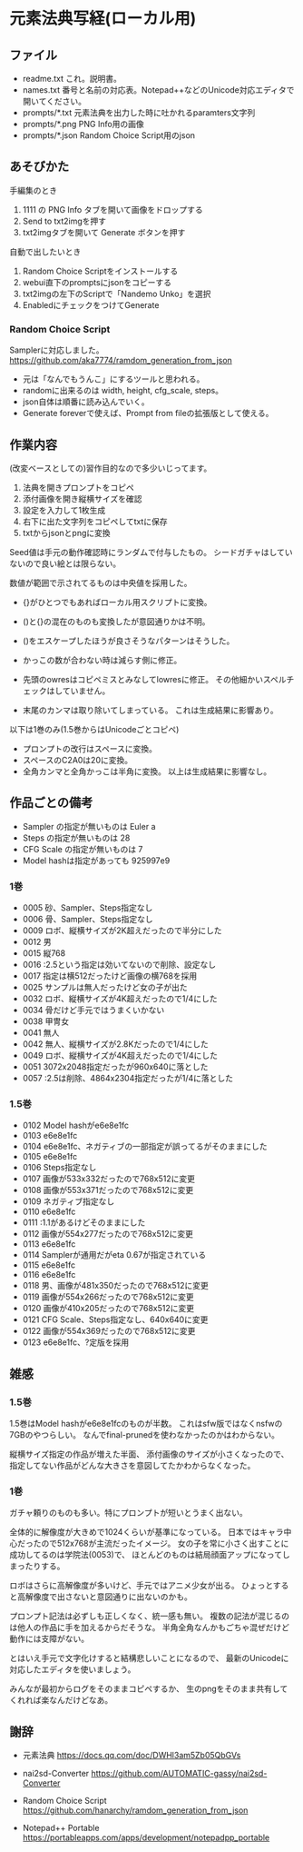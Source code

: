 # 元素法典写経(ローカル用)


## ファイル

- readme.txt これ。説明書。
- names.txt 番号と名前の対応表。Notepad++などのUnicode対応エディタで開いてください。
- prompts/*.txt 元素法典を出力した時に吐かれるparamters文字列
- prompts/*.png PNG Info用の画像
- prompts/*.json Random Choice Script用のjson


## あそびかた

手編集のとき
1. 1111 の PNG Info タブを開いて画像をドロップする
2. Send to txt2imgを押す
3. txt2imgタブを開いて Generate ボタンを押す

自動で出したいとき
1. Random Choice Scriptをインストールする
2. webui直下のpromptsにjsonをコピーする
3. txt2imgの左下のScriptで「Nandemo Unko」を選択
4. EnabledにチェックをつけてGenerate

### Random Choice Script

Samplerに対応しました。
https://github.com/aka7774/ramdom_generation_from_json

- 元は「なんでもうんこ」にするツールと思われる。
- randomに出来るのは width, height, cfg_scale, steps。
- json自体は順番に読み込んでいく。
- Generate foreverで使えば、Prompt from fileの拡張版として使える。


## 作業内容

(改変ベースとしての)習作目的なので多少いじってます。

1. 法典を開きプロンプトをコピペ
2. 添付画像を開き縦横サイズを確認
3. 設定を入力して1枚生成
4. 右下に出た文字列をコピペしてtxtに保存
5. txtからjsonとpngに変換

Seed値は手元の動作確認時にランダムで付与したもの。
シードガチャはしていないので良い絵とは限らない。

数値が範囲で示されてるものは中央値を採用した。

- {}がひとつでもあればローカル用スクリプトに変換。
- ()と{}の混在のものも変換したが意図通りかは不明。
- ()をエスケープしたほうが良さそうなパターンはそうした。

- かっこの数が合わない時は減らす側に修正。
- 先頭のowresはコピペミスとみなしてlowresに修正。
その他細かいスペルチェックはしていません。

- 末尾のカンマは取り除いてしまっている。
これは生成結果に影響あり。

以下は1巻のみ(1.5巻からはUnicodeごとコピペ)

- プロンプトの改行はスペースに変換。
- スペースのC2A0は20に変換。
- 全角カンマと全角かっこは半角に変換。
以上は生成結果に影響なし。


## 作品ごとの備考

- Sampler の指定が無いものは Euler a
- Steps の指定が無いものは 28
- CFG Scale の指定が無いものは 7
- Model hashは指定があっても 925997e9

### 1巻

- 0005 砂、Sampler、Steps指定なし
- 0006 骨、Sampler、Steps指定なし
- 0009 ロボ、縦横サイズが2K超えだったので半分にした
- 0012 男
- 0015 縦768
- 0016 :2.5という指定は効いてないので削除、設定なし
- 0017 指定は横512だったけど画像の横768を採用
- 0025 サンプルは無人だったけど女の子が出た
- 0032 ロボ、縦横サイズが4K超えだったので1/4にした
- 0034 骨だけど手元ではうまくいかない
- 0038 甲冑女
- 0041 無人
- 0042 無人、縦横サイズが2.8Kだったので1/4にした
- 0049 ロボ、縦横サイズが4K超えだったので1/4にした
- 0051 3072x2048指定だったが960x640に落とした
- 0057 :2.5は削除、4864x2304指定だったが1/4に落とした

### 1.5巻

- 0102 Model hashがe6e8e1fc
- 0103 e6e8e1fc
- 0104 e6e8e1fc、ネガティブの一部指定が誤ってるがそのままにした
- 0105 e6e8e1fc
- 0106 Steps指定なし
- 0107 画像が533x332だったので768x512に変更
- 0108 画像が553x371だったので768x512に変更
- 0109 ネガティブ指定なし
- 0110 e6e8e1fc
- 0111 :1.1があるけどそのままにした
- 0112 画像が554x277だったので768x512に変更
- 0113 e6e8e1fc
- 0114 Samplerが通用だがeta 0.67が指定されている
- 0115 e6e8e1fc
- 0116 e6e8e1fc
- 0118 男、画像が481x350だったので768x512に変更
- 0119 画像が554x266だったので768x512に変更
- 0120 画像が410x205だったので768x512に変更
- 0121 CFG Scale、Steps指定なし、640x640に変更
- 0122 画像が554x369だったので768x512に変更
- 0123 e6e8e1fc、?定版を採用


## 雑感

### 1.5巻

1.5巻はModel hashがe6e8e1fcのものが半数。
これはsfw版ではなくnsfwの7GBのやつらしい。
なんでfinal-prunedを使わなかったのかはわからない。

縦横サイズ指定の作品が増えた半面、
添付画像のサイズが小さくなったので、
指定してない作品がどんな大きさを意図してたかわからなくなった。

### 1巻

ガチャ頼りのものも多い。特にプロンプトが短いとうまく出ない。

全体的に解像度が大きめで1024くらいが基準になっている。
日本ではキャラ中心だったので512x768が主流だったイメージ。
女の子を常に小さく出すことに成功してるのは学院法(0053)で、
ほとんどのものは結局顔面アップになってしまったりする。

ロボはさらに高解像度が多いけど、手元ではアニメ少女が出る。
ひょっとすると高解像度で出さないと意図通りに出ないのかも。

プロンプト記法は必ずしも正しくなく、統一感も無い。
複数の記法が混じるのは他人の作品に手を加えるからだそうな。
半角全角なんかもごちゃ混ぜだけど動作には支障がない。

とはいえ手元で文字化けすると結構悲しいことになるので、
最新のUnicodeに対応したエディタを使いましょう。

みんなが最初からログをそのままコピペするか、
生のpngをそのまま共有してくれれば楽なんだけどなあ。


## 謝辞

- 元素法典
https://docs.qq.com/doc/DWHl3am5Zb05QbGVs

- nai2sd-Converter
https://github.com/AUTOMATIC-gassy/nai2sd-Converter

- Random Choice Script
https://github.com/hanarchy/ramdom_generation_from_json

- Notepad++ Portable
https://portableapps.com/apps/development/notepadpp_portable
